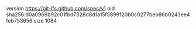 version https://git-lfs.github.com/spec/v1
oid sha256:d0a0969b92c01fbd7328d8d1a15f5899f20b0c0277beb86b0243ee4feb753656
size 1084
